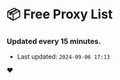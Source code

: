 # :package: Free Proxy List
### Updated every 15 minutes.

- Last updated: `2024-09-06 17:13`

:heart:
